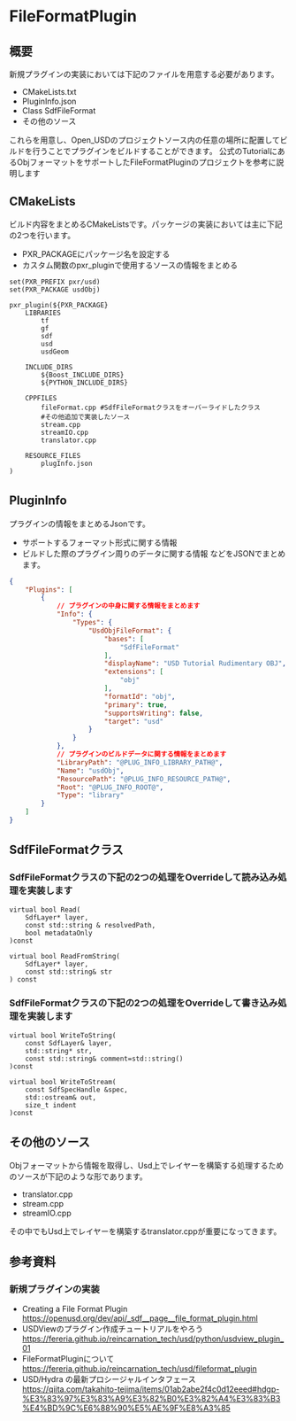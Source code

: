 # FileFormatPlugin
## 概要
新規プラグインの実装においては下記のファイルを用意する必要があります。
* CMakeLists.txt  
* PluginInfo.json  
* Class SdfFileFormat
* その他のソース 

これらを用意し、Open_USDのプロジェクトソース内の任意の場所に配置してビルドを行うことでプラグインをビルドすることができます。
公式のTutorialにあるObjフォーマットをサポートしたFileFormatPluginのプロジェクトを参考に説明します

## CMakeLists
ビルド内容をまとめるCMakeListsです。パッケージの実装においては主に下記の2つを行います。
* PXR_PACKAGEにパッケージ名を設定する
* カスタム関数のpxr_pluginで使用するソースの情報をまとめる
``` 
set(PXR_PREFIX pxr/usd)
set(PXR_PACKAGE usdObj)

pxr_plugin(${PXR_PACKAGE}
    LIBRARIES
        tf
        gf
        sdf
        usd
        usdGeom

    INCLUDE_DIRS
        ${Boost_INCLUDE_DIRS}
        ${PYTHON_INCLUDE_DIRS}

    CPPFILES
        fileFormat.cpp #SdfFileFormatクラスをオーバーライドしたクラス
        #その他追加で実装したソース
        stream.cpp
        streamIO.cpp
        translator.cpp

    RESOURCE_FILES
        plugInfo.json
)
```


## PluginInfo　　
プラグインの情報をまとめるJsonです。
* サポートするフォーマット形式に関する情報
* ビルドした際のプラグイン周りのデータに関する情報
などをJSONでまとめます。

``` PluginInfo.json
{
    "Plugins": [
        {
            // プラグインの中身に関する情報をまとめます
            "Info": {
                "Types": {
                    "UsdObjFileFormat": {
                        "bases": [
                            "SdfFileFormat"
                        ],
                        "displayName": "USD Tutorial Rudimentary OBJ",
                        "extensions": [
                            "obj"
                        ],
                        "formatId": "obj",
                        "primary": true,
                        "supportsWriting": false,
                        "target": "usd"
                    }
                }
            },
            // プラグインのビルドデータに関する情報をまとめます
            "LibraryPath": "@PLUG_INFO_LIBRARY_PATH@",
            "Name": "usdObj",
            "ResourcePath": "@PLUG_INFO_RESOURCE_PATH@",
            "Root": "@PLUG_INFO_ROOT@",
            "Type": "library"
        }
    ]
}
```
## SdfFileFormatクラス
### SdfFileFormatクラスの下記の2つの処理をOverrideして読み込み処理を実装します
```
virtual bool Read(
    SdfLayer* layer,
    const std::string &	resolvedPath,
    bool metadataOnly 
)const

virtual bool ReadFromString(
    SdfLayer* layer, 
    const std::string& str
) const
```
### SdfFileFormatクラスの下記の2つの処理をOverrideして書き込み処理を実装します
```
virtual bool WriteToString(
    const SdfLayer& layer,
    std::string* str,
    const std::string& comment=std::string()
)const

virtual bool WriteToStream(
    const SdfSpecHandle &spec,
    std::ostream& out,
    size_t indent
)const
```

## その他のソース
Objフォーマットから情報を取得し、Usd上でレイヤーを構築する処理するためのソースが下記のような形であります。
* translator.cpp
* stream.cpp
* streamIO.cpp

その中でもUsd上でレイヤーを構築するtranslator.cppが重要になってきます。


## 参考資料
### 新規プラグインの実装
* Creating a File Format Plugin  
https://openusd.org/dev/api/_sdf__page__file_format_plugin.html
* USDViewのプラグイン作成チュートリアルをやろう  
https://fereria.github.io/reincarnation_tech/usd/python/usdview_plugin_01
* FileFormatPluginについて  
https://fereria.github.io/reincarnation_tech/usd/fileformat_plugin
* USD/Hydra の最新プロシージャルインタフェース  
https://qiita.com/takahito-tejima/items/01ab2abe2f4c0d12eeed#hdgp-%E3%83%97%E3%83%A9%E3%82%B0%E3%82%A4%E3%83%B3%E4%BD%9C%E6%88%90%E5%AE%9F%E8%A3%85